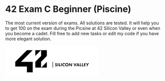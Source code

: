 # 42 Exam C Beginner (Piscine)

The most current version of exams. All solutions are tested. It will help you to get 100 on the exam during the Picsine at 42 Silicon Valley or even when you become a cadet. Fill free to add new tasks or edit my code if you have more elegant solution.

![42](https://github.com/bgoncharov/fillit/blob/master/resource/42sv_small.png)
